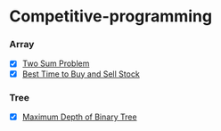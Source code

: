 # Competitive-programming

### Array

- [x] [Two Sum Problem](https://leetcode.com/problems/two-sum/)
- [x] [Best Time to Buy and Sell Stock](https://leetcode.com/problems/best-time-to-buy-and-sell-stock/)

### Tree

- [x] [Maximum Depth of Binary Tree](https://leetcode.com/problems/maximum-depth-of-binary-tree/)
